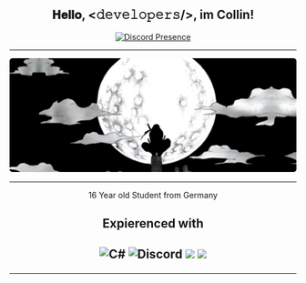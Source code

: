 <div align="center">
<h2> 𝐇𝐞𝐥𝐥𝐨, <𝚍𝚎𝚟𝚎𝚕𝚘𝚙𝚎𝚛𝚜/>, im Collin!</h2>

</div>

<div align="center" width="50">

[![Discord Presence](https://lanyard.cnrad.dev/api/749233228996673536)](https://discord.com/users/749233228996673536)
      <hr>
<div align="center" width="50">
<p> <img src="https://raw.githubusercontent.com/CollinFernandes/CollinFernandes/main/Assets/Banner.png"/> </p>
     <hr>
<p>16 Year old Student from Germany<p>
<h2>Expierenced with<h2>
<img alt="C#" src="https://img.shields.io/badge/c%23-%23239120.svg?&style=for-the-badge&logo=c-sharp&logoColor=white"/>
<img alt="Discord" src="https://img.shields.io/static/v1?style=for-the-badge&message=%E3%81%93%E3%81%A1%E3%81%A8%E3%81%AB%E3%81%9D%234411&color=5865F2&logo=Discord&logoColor=FFFFFF&label="/>
<img src="https://img.shields.io/badge/node.js%20-%2343853D.svg?&style=for-the-badge&logo=node.js&logoColor=white"/>
<img src="https://img.shields.io/badge/javascript%20-%23323330.svg?&style=for-the-badge&logo=javascript&logoColor=%23F7DF1E"/>
  

  <hr>

